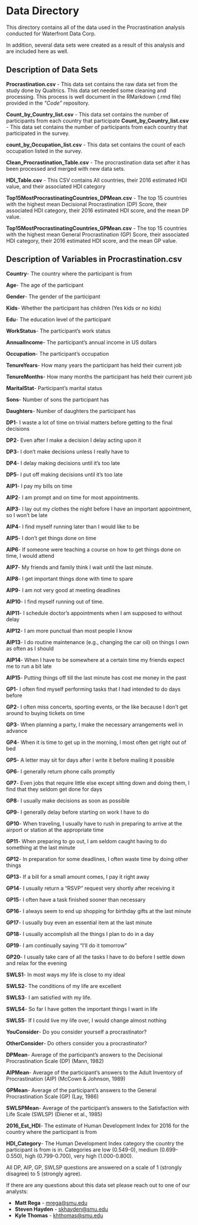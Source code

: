 # Data Directory

This directory contains all of the data used in the Procrastination analysis conducted for  Waterfront Data Corp.

In addition, several data sets were created as a result of this analysis and are included here as well.

## Description of Data Sets
**Procrastination.csv** - This data set contains the raw data set from the study done by Qualtrics. This data set needed
some cleaning and processing. This process is well document in the RMarkdown (.rmd file) provided in the _"Code"_ repository.

**Count_by_Country_list.csv** - This data set contains the number of participants from each country that participate
**Count_by_Country_list.csv** - This data set contains the number of participants from each country that participated in the survey.

**count_by_Occupation_list.csv** - This data set contains the count of each occupation listed in the survey.

**Clean_Procrastination_Table.csv** - The procrastination data set after it has been processed and merged with new data sets.

**HDI_Table.csv** - This CSV contains All countries, their 2016 estimated HDI value, and their associated HDI category

**Top15MostProcrastinatingCountries_DPMean.csv** - The top 15 countries with the highest mean Decisional Procrastination (DP) Score, 
their associated HDI category, their 2016 estimated HDI score, and the mean DP value.

**Top15MostProcrastinatingCountries_GPMean.csv** - The top 15 countries with the highest mean General Procrastination (GP) Score, 
their associated HDI category, their 2016 estimated HDI score, and the mean GP value.

## Description of Variables in Procrastination.csv

**Country**- The country where the participant is from

**Age**- The age of the participant

**Gender**- The gender of the participant

**Kids**- Whether the participant has children (Yes kids or no kids)

**Edu**- The education level of the participant

**WorkStatus**- The participant’s work status

**AnnualIncome**- The participant’s annual income in US dollars

**Occupation**- The participant’s occupation

**TenureYears**- How many years the participant has held their current job

**TenureMonths**- How many months the participant has held their current job

**MaritalStat**- Participant’s marital status

**Sons**- Number of sons the participant has

**Daughters**- Number of daughters the participant has

**DP1**- I waste a lot of time on trivial matters before getting to the final decisions

**DP2**- Even after I make a decision I delay acting upon it

**DP3**- I don’t make decisions unless I really have to

**DP4**- I delay making decisions until it’s too late

**DP5**- I put off making decisions until it’s too late

**AIP1**- I pay my bills on time

**AIP2**- I am prompt and on time for most appointments.

**AIP3**- I lay out my clothes the night before I have an important appointment, so I won’t be late

**AIP4**- I find myself running later than I would like to be

**AIP5**- I don’t get things done on time

**AIP6**- If someone were teaching a course on how to get things done on time, I would attend

**AIP7**- My friends and family think I wait until the last minute.

**AIP8**- I get important things done with time to spare

**AIP9**- I am not very good at meeting deadlines

**AIP10**- I find myself running out of time.

**AIP11**- I schedule doctor’s appointments when I am supposed to without delay

**AIP12**- I am more punctual than most people I know

**AIP13**- I do routine maintenance (e.g., changing the car oil) on things I own as often as I should

**AIP14**- When I have to be somewhere at a certain time my friends expect me to run a bit late

**AIP15**- Putting things off till the last minute has cost me money in the past

**GP1**- I often find myself performing tasks that I had intended to do days before

**GP2**- I often miss concerts, sporting events, or the like because I don’t get around to buying tickets on time

**GP3**- When planning a party, I make the necessary arrangements well in advance

**GP4**- When it is time to get up in the morning, I most often get right out of bed

**GP5**- A letter may sit for days after I write it before mailing it possible

**GP6**- I generally return phone calls promptly

**GP7**- Even jobs that require little else except sitting down and doing them, I find that they seldom get done for days

**GP8**- I usually make decisions as soon as possible

**GP9**- I generally delay before starting on work I have to do

**GP10**- When traveling, I usually have to rush in preparing to arrive at the airport or station at the appropriate time

**GP11**- When preparing to go out, I am seldom caught having to do something at the last minute

**GP12**- In preparation for some deadlines, I often waste time by doing other things

**GP13**- If a bill for a small amount comes, I pay it right away

**GP14**- I usually return a “RSVP” request very shortly after receiving it

**GP15**- I often have a task finished sooner than necessary

**GP16**- I always seem to end up shopping for birthday gifts at the last minute

**GP17**- I usually buy even an essential item at the last minute

**GP18**- I usually accomplish all the things I plan to do in a day

**GP19**- I am continually saying “I’ll do it tomorrow”

**GP20**- I usually take care of all the tasks I have to do before I settle down and relax for the evening

**SWLS1**- In most ways my life is close to my ideal

**SWLS2**- The conditions of my life are excellent

**SWLS3**- I am satisfied with my life.

**SWLS4**- So far I have gotten the important things I want in life

**SWLS5**- If I could live my life over, I would change almost nothing

**YouConsider**- Do you consider yourself a procrastinator?

**OtherConsider**- Do others consider you a procrastinator?

**DPMean**- Average of the participant’s answers to the Decisional Procrastination Scale (DP) (Mann, 1982)

**AIPMean**- Average of the participant’s answers to the Adult Inventory of Procrastination (AIP) (McCown & Johnson, 1989)

**GPMean**- Average of the participant’s answers to the General Procrastination Scale (GP) (Lay, 1986)

**SWLSPMean**- Average of the participant’s answers to the Satisfaction with Life Scale (SWLSP) (Diener et al., 1985)

**2016_Est_HDI**- The estimate of Human Development Index for 2016 for the country where the participant is from

**HDI_Category**- The Human Development Index category the country the participant is from is in. Categories are low (0.549-0), medium (0.699-0.550), high (0.799-0.700), very high (1.000-0.800).

All DP, AIP, GP, SWLSP questions are answered on a scale of 1 (strongly disagree) to 5 (strongly agree).


If there are any questions about this data set please reach out to one of our analysts:

* **Matt Rega** - mrega@smu.edu
* **Steven Hayden** - skhayden@smu.edu
* **Kyle Thomas** - khthomas@smu.edu
